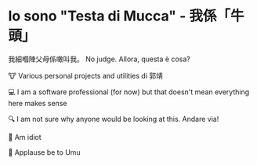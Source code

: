 # Io sono "Testa di Mucca" - 我係「牛頭」

我細嗰陣父母係噉叫我。 No judge. Allora, questa è cosa?

🐮 Various personal projects and utilities di 郭靖

💻 I am a software professional (for now) but that doesn't mean everything here makes sense

🔍 I am not sure why anyone would be looking at this. Andare via!

🧠 Am idiot

🤌 Applause be to Umu
